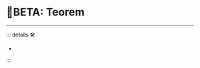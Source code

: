 # 🌈<beta>BETA: Teorem</beta>

---

<!-- =================================================== -->
<!-- =================================================== -->
<!-- =================================================== -->
<!-- =================================================== -->
<!-- =================================================== -->
::: details 🛠

-

:::
